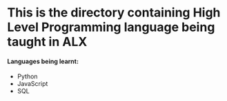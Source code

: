 # This is the directory containing High Level Programming language being taught in ALX

#### Languages being learnt:

- Python
- JavaScript
- SQL
